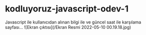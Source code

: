 # kodluyoruz-javascript-odev-1
Javascript ile kullanıcıdan alınan bilgi ile ve güncel saat ile karşılama sayfası...
![Ekran çıktısı](/Ekran Resmi 2022-05-10 00.19.18.jpg)

